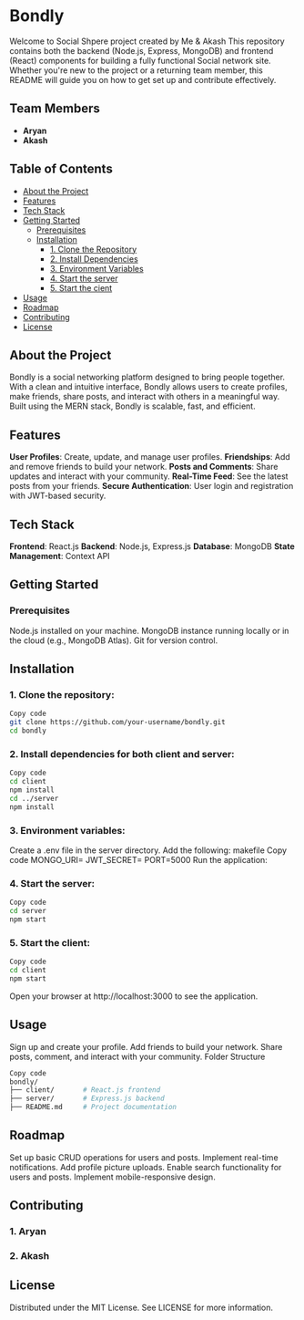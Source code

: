 # Bondly
Welcome to Social Shpere project created by Me &amp; Akash This repository contains both the backend (Node.js, Express, MongoDB) and frontend (React) components for building a fully functional Social network site. Whether you're new to the project or a returning team member, this README will guide you on how to get set up and contribute effectively.

## Team Members
- **Aryan**
- **Akash**

## Table of Contents
- [About the Project](#about-the-project)
- [Features](#features)
- [Tech Stack](#tech-stack)
- [Getting Started](#getting-started)
  - [Prerequisites](#prerequisites)
  - [Installation](#installation)
    - [1. Clone the Repository](#1-clone-the-repository)
    - [2. Install Dependencies](#2-install-dependencies)
    - [3. Environment Variables](#3-environment-variables)
    - [4. Start the server](#3-start-the-server)
    - [5. Start the cient](#4-start-the-client)
- [Usage](#usage)
- [Roadmap](#roadmap)
- [Contributing](#contributing)
- [License](#license)

## About the Project

Bondly is a social networking platform designed to bring people together. With a clean and intuitive interface, Bondly allows users to create profiles, make friends, share posts, and interact with others in a meaningful way. Built using the MERN stack, Bondly is scalable, fast, and efficient.

## Features

**User Profiles**: Create, update, and manage user profiles.
**Friendships**: Add and remove friends to build your network.
**Posts and Comments**: Share updates and interact with your community.
**Real-Time Feed**: See the latest posts from your friends.
**Secure Authentication**: User login and registration with JWT-based security.


## Tech Stack

**Frontend**: React.js
**Backend**: Node.js, Express.js
**Database**: MongoDB
**State Management**: Context API 


## Getting Started

### Prerequisites
Node.js installed on your machine.
MongoDB instance running locally or in the cloud (e.g., MongoDB Atlas).
Git for version control.


## Installation
### 1. Clone the repository:
```bash
Copy code
git clone https://github.com/your-username/bondly.git
cd bondly
```
### 2. Install dependencies for both client and server:

```bash
Copy code
cd client
npm install
cd ../server
npm install
```
### 3. Environment variables:

Create a .env file in the server directory.
Add the following:
makefile
Copy code
MONGO_URI=<your-mongodb-uri>
JWT_SECRET=<your-secret-key>
PORT=5000
Run the application:

### 4. Start the server:
```bash
Copy code
cd server
npm start
```
### 5. Start the client:
```bash
Copy code
cd client
npm start
```
Open your browser at http://localhost:3000 to see the application.

## Usage

Sign up and create your profile.
Add friends to build your network.
Share posts, comment, and interact with your community.
Folder Structure
```bash
Copy code
bondly/
├── client/       # React.js frontend
├── server/       # Express.js backend
├── README.md     # Project documentation
```

## Roadmap

 Set up basic CRUD operations for users and posts.
 Implement real-time notifications.
 Add profile picture uploads.
 Enable search functionality for users and posts.
 Implement mobile-responsive design.
 
## Contributing
### 1. Aryan
### 2. Akash

## License
Distributed under the MIT License. See LICENSE for more information.


